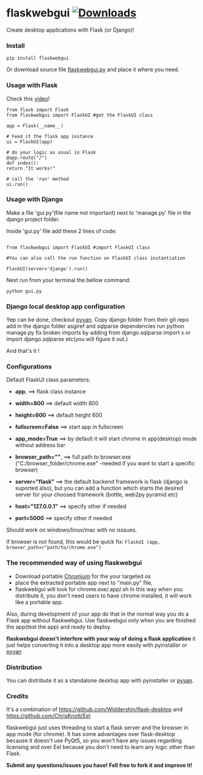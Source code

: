 ﻿# flaskwebgui [![Downloads](https://pepy.tech/badge/flaskwebgui)](https://pepy.tech/project/flaskwebgui)
Create desktop applications with Flask (or Django)!

### Install

```
pip install flaskwebgui
```
Or download source file [flaskwebgui.py](https://raw.githubusercontent.com/ClimenteA/flaskwebgui/master/src/flaskwebgui.py) and place it where you need. 

### Usage with Flask

Check this [video](https://www.youtube.com/watch?v=dCHmSJQqD_w)! 

```
from flask import Flask
from flaskwebgui import FlaskUI #get the FlaskUI class

app = Flask(__name__)

# Feed it the flask app instance 
ui = FlaskUI(app)

# do your logic as usual in Flask
@app.route("/")
def index():
return "It works!"

# call the 'run' method
ui.run()

```
### Usage with Django

Make a file 'gui.py'(file name not important) next to 'manage.py' file in the django project folder.

Inside 'gui.py' file add these 2 lines of code:

```

from flaskwebgui import FlaskUI #import FlaskUI class

#You can also call the run function on FlaskUI class instantiation

FlaskUI(server='django').run()

```

Next run from your terminal the bellow command:

```
python gui.py
```

### Django local desktop app configuration
Yep can be done, checkout [pyvan](https://github.com/ClimenteA/pyvan).
Copy django folder from their git repo add in the django folder asgiref and sqlparse dependencies run python manage.py fix broken imports by adding from django.sqlparse import x or import django.sqlparse etc(you will figure it out.)

And that's it !


### Configurations

Default FlaskUI class parameters:

* **app**, ==> flask class instance

* **width=800** ==> default width 800

* **height=600** ==> default height 600

* **fullscreen=False** ==> start app in fullscreen

* **app_mode=True** ==> by default it will start chrome in app(desktop) mode without address bar

* **browser_path=""**, ==> full path to browser.exe ("C:/browser_folder/chrome.exe" -needed if you want to start a specific browser)
* **server="flask"** ==> the default backend framework is flask (django is suported also), but you can add a function which starts the desired server for your choosed framework (bottle, web2py pyramid etc)

* **host="127.0.0.1"** ==> specify other if needed

* **port=5000** ==> specify other if needed

Should work on windows/linux/mac with no isssues.

If browser is not found, this would be quick fix: `FlaskUI (app, browser_path=r"path/to/chrome.exe")`

### The recommended way of using flaskwebgui

- Download portable [Chromium](https://chromium.woolyss.com/) for the your targeted os
- place the extracted portable app next to "main.py" file,
- flaskwebgui will look for chrome.exe/.app/.sh
In this way when you distribute it, you don't need users to have chrome installed, it will work like a portable app.

Also, during development of your app do that in the normal way you do a Flask app without flaskwebgui. Use flaskwebgui only when you are finished the app(test the app) and ready to deploy.

**flaskwebgui doesn't interfere with your way of doing a flask application** it just helps converting it into a desktop app more easily with pyinstaller or [pyvan](https://github.com/ClimenteA/pyvan)

### Distribution

You can distribute it as a standalone desktop app with pyinstaller or [pyvan](https://github.com/ClimenteA/pyvan).

### Credits
It's a combination of https://github.com/Widdershin/flask-desktop and https://github.com/ChrisKnott/Eel

flaskwebgui just uses threading to start a flask server and the browser in app mode (for chrome).
It has some advantages over flask-desktop because it doesn't use PyQt5, so you won't have any issues regarding licensing and over Eel because you don't need to learn any logic other than Flask.

**Submit any questions/issues you have! Fell free to fork it and improve it!**


